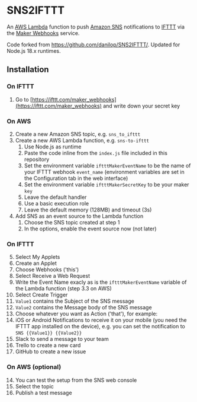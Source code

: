 # SNS2IFTTT

An [AWS Lambda](https://aws.amazon.com/lambda/) function to push [Amazon SNS](https://aws.amazon.com/sns/) notifications to [IFTTT](https://ifttt.com) via the [Maker Webhooks](https://ifttt.com/maker_webhooks) service.

Code forked from https://github.com/danilop/SNS2IFTTT/.  Updated for Node.js 18.x runtimes.

## Installation

### On IFTTT

1. Go to [https://ifttt.com/maker_webhooks](https://ifttt.com/maker_webhooks) and write down your secret key

### On AWS

2. Create a new Amazon SNS topic, e.g. `sns_to_ifttt`
3. Create a new AWS Lambda function, e.g. `sns-to-ifttt`
   1. Use Node.js as runtime
   2. Paste the code inline from the `index.js` file included in this repository
   3. Set the environment variable `iftttMakerEventName` to be the name of your IFTTT webhook `event_name` (environment variables are set in the Configuration tab in the web interface)
   4. Set the environment variable `iftttMakerSecretKey` to be your maker `key`
   5. Leave the default handler
   6. Use a basic execution role
   7. Leave the default memory (128MB) and timeout (3s)
4. Add SNS as an event source to the Lambda function
   1. Choose the SNS topic created at step 1
   2. In the options, enable the event source now (not later)

### On IFTTT

5. Select My Applets
6. Create an Applet
7. Choose Webhooks ('this')
8. Select Receive a Web Request
9. Write the Event Name exacly as is the `iftttMakerEventName` variable of the Lambda function (step 3.3 on AWS)
10. Select Create Trigger
11. `Value1` contains the Subject of the SNS message
12. `Value2` contains the Message body of the SNS message
13. Choose whatever you want as Action ('that'), for example:
   1. iOS or Android Notifications to receive it on your mobile (you need the IFTTT app installed on the device), e.g. you can  set the notification to `SNS {{Value1}} {{Value2}}`
   2. Slack to send a message to your team
   3. Trello to create a new card
   4. GitHub to create a new issue

### On AWS (optional)

14. You can test the setup from the SNS web console
   1. Select the topic
   2. Publish a test message
